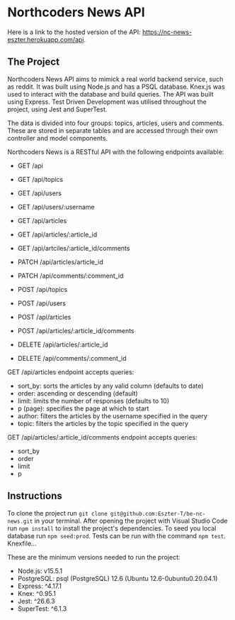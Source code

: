 # Northcoders News API

Here is a link to the hosted version of the API: https://nc-news-eszter.herokuapp.com/api.

## The Project
Northcoders News API aims to mimick a real world backend service, such as reddit. It was built using Node.js and has a PSQL database. Knex.js was used to interact with the database and build queries. The API was built using Express. Test Driven Development was utilised throughout the project, using Jest and SuperTest.

The data is divided into four groups: topics, articles, users and comments. These are stored in separate tables and are accessed through their own controller and model components.

Northcoders News is a RESTful API with the following endpoints available:
- GET /api
- GET /api/topics
- GET /api/users
- GET /api/users/:username
- GET /api/articles
- GET /api/articles/:article_id
- GET /api/artciles/:article_id/comments

- PATCH /api/articles/article_id
- PATCH /api/comments/:comment_id

- POST /api/topics
- POST /api/users
- POST /api/articles
- POST /api/articles/:article_id/comments

- DELETE /api/articles/:article_id
- DELETE /api/comments/:comment_id

GET /api/articles endpoint accepts queries:
- sort_by: sorts the articles by any valid column (defaults to date)
- order: ascending or descending (default)
- limit: limits the number of responses (defaults to 10)
- p (page): specifies the page at which to start
- author: filters the articles by the username specified in the query
- topic: filters the articles by the topic specified in the query

GET /api/articles/:article_id/comments endpoint accepts queries:
- sort_by
- order
- limit
- p

## Instructions
To clone the project run `git clone git@github.com:Eszter-T/be-nc-news.git` in your terminal. After opening the project with Visual Studio Code run `npm install` to install the project's dependencies. To seed you local database run `npm seed:prod`. Tests can be run with the command `npm test`.
Knexfile...

These are the minimum versions needed to run the project:
- Node.js: v15.5.1
- PostgreSQL: psql (PostgreSQL) 12.6 (Ubuntu 12.6-0ubuntu0.20.04.1)
- Express: ^4.17.1
- Knex: ^0.95.1
- Jest: ^26.6.3
- SuperTest: ^6.1.3
